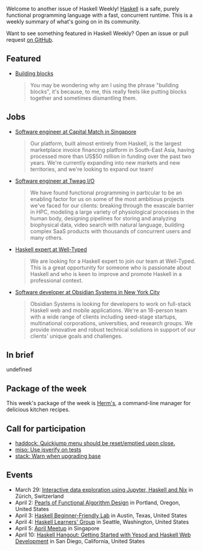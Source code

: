 <!-- 2018-03-29 unpublished -->

Welcome to another issue of Haskell Weekly!
[Haskell](https://haskell-lang.org) is a safe, purely functional programming language with a fast, concurrent runtime.
This is a weekly summary of what's going on in its community.

Want to see something featured in Haskell Weekly?
Open an issue or pull request [on GitHub](https://github.com/haskellweekly/haskellweekly.github.io).

## Featured

-   [Building blocks](https://icidasset.com/writings/building-blocks/)

    > You may be wondering why am I using the phrase "building blocks", it's because, to me, this really feels like putting blocks together and sometimes dismantling them.

## Jobs

-   [Software engineer at Capital Match in Singapore](https://functionaljobs.com/jobs/9075-software-engineer-haskell-full-stack-singapore-on-site-at-capital-match)

    > Our platform, built almost entirely from Haskell, is the largest marketplace invoice financing platform in South-East Asia, having processed more than US$50 million in funding over the past two years. We're currently expanding into new markets and new territories, and we're looking to expand our team!

-   [Software engineer at Tweag I/O](https://www.tweag.io/posts/2018-03-29-we-are-hiring-swe.html)

    > We have found functional programming in particular to be an enabling factor for us on some of the most ambitious projects we've faced for our clients: breaking through the exascale barrier in HPC, modeling a large variety of physiological processes in the human body, designing pipelines for storing and analyzing biophysical data, video search with natural language, building complex SaaS products with thousands of concurrent users and many others.

-   [Haskell expert at Well-Typed](http://www.well-typed.com/blog/2018/03/haskell-development-job-with-well-typed/)

    > We are looking for a Haskell expert to join our team at Well-Typed. This is a great opportunity for someone who is passionate about Haskell and who is keen to improve and promote Haskell in a professional context.

-   [Software developer at Obsidian Systems in New York City](https://np.reddit.com/r/haskell/comments/86cg1u/jobs_obsidian_systems_is_hiring/)

    > Obsidian Systems is looking for developers to work on full-stack Haskell web and mobile applications. We're an 18-person team with a wide range of clients including seed-stage startups, multinational corporations, universities, and research groups. We provide innovative and robust technical solutions in support of our clients' unique goals and challenges.

## In brief

undefined

## Package of the week

This week's package of the week is [Herm's](https://github.com/JackKiefer/herms), a command-line manager for delicious kitchen recipes.

## Call for participation

-   [haddock: Quickjump menu should be reset/emptied upon close.](https://github.com/haskell/haddock/issues/781)
-   [miso: Use jsverify on tests](https://github.com/dmjio/miso/issues/387)
-   [stack: Warn when upgrading base](https://github.com/commercialhaskell/stack/issues/3940)

## Events

-   March 29: [Interactive data exploration using Jupyter, Haskell and Nix](https://www.meetup.com/HaskellerZ/events/248510184/) in Z&#xfc;rich, Switzerland
-   April 2: [Pearls of Functional Algorithm Design](https://www.meetup.com/Portland-Functional-Programming-Study-Group/events/249170233/) in Portland, Oregon, United States
-   April 3: [Haskell Beginner-Friendly Lab](https://www.meetup.com/ATX-Haskell/events/248710128/) in Austin, Texas, United States
-   April 4: [Haskell Learners' Group](https://www.meetup.com/SEAHUG/events/248518909/) in Seattle, Washington, United States
-   April 5: [April Meetup](https://www.meetup.com/HASKELL-SG/events/248176854/) in Singapore
-   April 10: [Haskell Hangout: Getting Started with Yesod and Haskell Web Development](https://www.meetup.com/Haskell-Hangout/events/248547064/) in San Diego, California, United States
